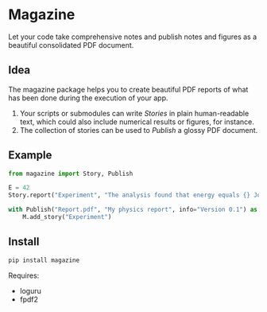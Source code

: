 # Magazine

Let your code take comprehensive notes and publish notes and figures as a beautiful consolidated PDF document.

## Idea

The magazine package helps you to create beautiful PDF reports of what has been done during the execution of your app. 
1. Your scripts or submodules can write *Stories* in plain human-readable text, which could also include numerical results or figures, for instance.  
2. The collection of stories can be used to *Publish* a glossy PDF document.

## Example

```python
from magazine import Story, Publish

E = 42
Story.report("Experiment", "The analysis found that energy equals {} Joule.", E)

with Publish("Report.pdf", "My physics report", info="Version 0.1") as M:
    M.add_story("Experiment")
```


## Install

```bash
pip install magazine
```

Requires:
- loguru
- fpdf2

